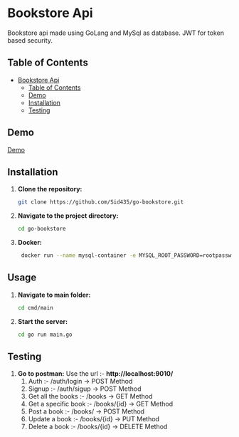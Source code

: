 # Bookstore Api

Bookstore api made using GoLang and MySql as database. JWT for token based security.

## Table of Contents

- [Bookstore Api](#bookstore-api)
  - [Table of Contents](#table-of-contents)
  - [Demo](#demo)
  - [Installation](#installation)
  - [Testing](#testing)

## Demo
[Demo](https://github.com/Sid435/go-bookstore.git)


## Installation

1. **Clone the repository:**
   ```bash
   git clone https://github.com/Sid435/go-bookstore.git
   ```
2. **Navigate to the project directory:**
   ```bash
   cd go-bookstore
   ```
3. **Docker:**
   ```bash
    docker run --name mysql-container -e MYSQL_ROOT_PASSWORD=rootpassword -e MYSQL_DATABASE=simplerest -e MYSQL_USER=siddharth -e MYSQL_PASSWORD=siddharth -p 3306:3306 -d mysql:latest
    ```

## Usage
1.  **Navigate to main folder:**
    ```bash
    cd cmd/main
    ```
3. **Start the server:**
   ```bash
   cd go run main.go
   ```

## Testing

1. **Go to postman:**
    Use the url :- <b>http://localhost:9010/</b>
    1. Auth :- /auth/login -> POST Method
    2. Signup :- /auth/sigup -> POST Method
    3. Get all the books :- /books -> GET Method
    4. Get a specific book :- /books/{id} -> GET Method
    5. Post a book :- /books/ -> POST Method
    6. Update a book :- /books/{id} -> PUT Method
    7. Delete a book :- /books/{id} -> DELETE Method